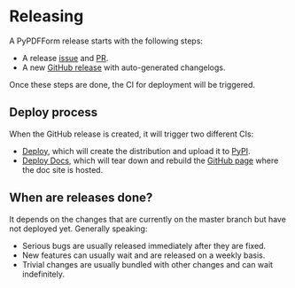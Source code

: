 # Releasing

A PyPDFForm release starts with the following steps:

* A release [issue](https://github.com/chinapandaman/PyPDFForm/issues/686) and [PR](https://github.com/chinapandaman/PyPDFForm/pull/687).
* A new [GitHub release](https://github.com/chinapandaman/PyPDFForm/releases) with auto-generated changelogs.

Once these steps are done, the CI for deployment will be triggered.

## Deploy process

When the GitHub release is created, it will trigger two different CIs:

* [Deploy](https://github.com/chinapandaman/PyPDFForm/actions/workflows/python-publish.yml), which will create the distribution and upload it to [PyPI](https://pypi.org/project/PyPDFForm/).
* [Deploy Docs](https://github.com/chinapandaman/PyPDFForm/actions/workflows/deploy-docs.yml), which will tear down and rebuild the [GitHub page](https://chinapandaman.github.io/PyPDFForm/) where the doc site is hosted.

## When are releases done?

It depends on the changes that are currently on the master branch but have not deployed yet. Generally speaking:

* Serious bugs are usually released immediately after they are fixed.
* New features can usually wait and are released on a weekly basis.
* Trivial changes are usually bundled with other changes and can wait indefinitely.
